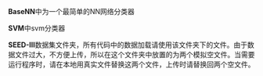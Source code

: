 **BaseNN**中为一个最简单的NN网络分类器

**SVM**中svm分类器

**SEED-III**数据集文件夹，所有代码中的数据加载请使用该文件夹下的文件。由于数据文件过大，不方便上传，所以在这个文件夹中放置的为两个模拟空文件。当需要运行程序时，请在本地用真实文件替换这两个文件，上传时请替换回两个空文件。
